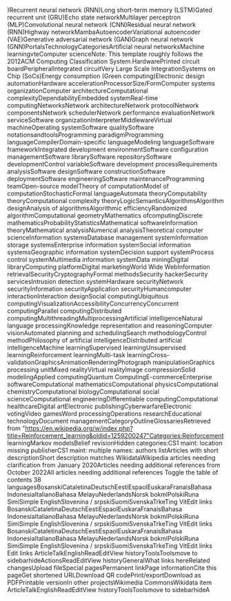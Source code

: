 )Recurrent neural network (RNN)Long short-term memory (LSTM)Gated recurrent unit (GRU)Echo state networkMultilayer perceptron (MLP)Convolutional neural network (CNN)Residual neural network (RNN)Highway networkMambaAutoencoderVariational autoencoder (VAE)Generative adversarial network (GAN)Graph neural network (GNN)PortalsTechnologyCategoriesArtificial neural networksMachine learningvteComputer scienceNote: This template roughly follows the 2012ACM Computing Classification System.HardwarePrinted circuit boardPeripheralIntegrated circuitVery Large Scale IntegrationSystems on Chip (SoCs)Energy consumption (Green computing)Electronic design automationHardware accelerationProcessorSize/FormComputer systems organizationComputer architectureComputational complexityDependabilityEmbedded systemReal-time computingNetworksNetwork architectureNetwork protocolNetwork componentsNetwork schedulerNetwork performance evaluationNetwork serviceSoftware organizationInterpreterMiddlewareVirtual machineOperating systemSoftware qualitySoftware notationsandtoolsProgramming paradigmProgramming languageCompilerDomain-specific languageModeling languageSoftware frameworkIntegrated development environmentSoftware configuration managementSoftware librarySoftware repositorySoftware developmentControl variableSoftware development processRequirements analysisSoftware designSoftware constructionSoftware deploymentSoftware engineeringSoftware maintenanceProgramming teamOpen-source modelTheory of computationModel of computationStochasticFormal languageAutomata theoryComputability theoryComputational complexity theoryLogicSemanticsAlgorithmsAlgorithm designAnalysis of algorithmsAlgorithmic efficiencyRandomized algorithmComputational geometryMathematics ofcomputingDiscrete mathematicsProbabilityStatisticsMathematical softwareInformation theoryMathematical analysisNumerical analysisTheoretical computer scienceInformation systemsDatabase management systemInformation storage systemsEnterprise information systemSocial information systemsGeographic information systemDecision support systemProcess control systemMultimedia information systemData miningDigital libraryComputing platformDigital marketingWorld Wide WebInformation retrievalSecurityCryptographyFormal methodsSecurity hackerSecurity servicesIntrusion detection systemHardware securityNetwork securityInformation securityApplication securityHumancomputer interactionInteraction designSocial computingUbiquitous computingVisualizationAccessibilityConcurrencyConcurrent computingParallel computingDistributed computingMultithreadingMultiprocessingArtificial intelligenceNatural language processingKnowledge representation and reasoningComputer visionAutomated planning and schedulingSearch methodologyControl methodPhilosophy of artificial intelligenceDistributed artificial intelligenceMachine learningSupervised learningUnsupervised learningReinforcement learningMulti-task learningCross-validationGraphicsAnimationRenderingPhotograph manipulationGraphics processing unitMixed realityVirtual realityImage compressionSolid modelingApplied computingQuantum ComputingE-commerceEnterprise softwareComputational mathematicsComputational physicsComputational chemistryComputational biologyComputational social scienceComputational engineeringDifferentiable computingComputational healthcareDigital artElectronic publishingCyberwarfareElectronic votingVideo gamesWord processingOperations researchEducational technologyDocument managementCategoryOutlineGlossariesRetrieved from "https://en.wikipedia.org/w/index.php?title=Reinforcement_learning&oldid=1259200247"Categories:Reinforcement learningMarkov modelsBelief revisionHidden categories:CS1 maint: location missing publisherCS1 maint: multiple names: authors listArticles with short descriptionShort description matches WikidataWikipedia articles needing clarification from January 2020Articles needing additional references from October 2022All articles needing additional references Toggle the table of contents 38 languagesBosanskiCataletinaDeutschEestiEspaolEuskaraFranaisBahasa IndonesiaItalianoBahasa MelayuNederlandsNorsk bokmlPolskiRuna SimiSimple EnglishSlovenina / srpskiSuomiSvenskaTrkeTing VitEdit links BosanskiCataletinaDeutschEestiEspaolEuskaraFranaisBahasa IndonesiaItalianoBahasa MelayuNederlandsNorsk bokmlPolskiRuna SimiSimple EnglishSlovenina / srpskiSuomiSvenskaTrkeTing VitEdit links BosanskiCataletinaDeutschEestiEspaolEuskaraFranaisBahasa IndonesiaItalianoBahasa MelayuNederlandsNorsk bokmlPolskiRuna SimiSimple EnglishSlovenina / srpskiSuomiSvenskaTrkeTing VitEdit links Edit links ArticleTalkEnglishReadEditView historyToolsToolsmove to sidebarhideActionsReadEditView historyGeneralWhat links hereRelated changesUpload fileSpecial pagesPermanent linkPage informationCite this pageGet shortened URLDownload QR codePrint/exportDownload as PDFPrintable versionIn other projectsWikimedia CommonsWikidata item ArticleTalkEnglishReadEditView historyToolsToolsmove to sidebarhideA